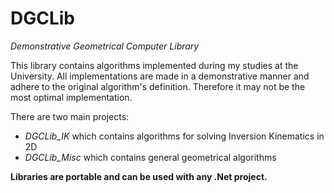 # DGCLib
*Demonstrative Geometrical Computer Library*

This library contains algorithms implemented during my studies at the University.
All implementations are made in a demonstrative manner and adhere to the original algorithm's definition. Therefore it may not be the most optimal implementation.

There are two main projects:
- *DGCLib_IK* which contains algorithms for solving Inversion Kinematics in 2D
- *DGCLib_Misc* which contains general geometrical algorithms

**Libraries are portable and can be used with any .Net project.**
